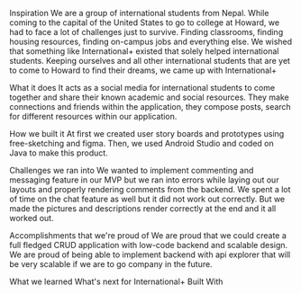 Inspiration
We are a group of international students from Nepal. While coming to the capital of the United States to go to college at Howard, we had to face a lot of challenges just to survive. Finding classrooms, finding housing resources, finding on-campus jobs and everything else. We wished that something like International+ existed that solely helped international students. Keeping ourselves and all other international students that are yet to come to Howard to find their dreams, we came up with International+

What it does
It acts as a social media for international students to come together and share their known academic and social resources. They make connections and friends within the application, they compose posts, search for different resources within our application.

How we built it
At first we created user story boards and prototypes using free-sketching and figma. Then, we used Android Studio and coded on Java to make this product.

Challenges we ran into
We wanted to implement commenting and messaging feature in our MVP but we ran into errors while laying out our layouts and properly rendering comments from the backend. We spent a lot of time on the chat feature as well but it did not work out correctly. But we made the pictures and descriptions render correctly at the end and it all worked out.

Accomplishments that we're proud of
We are proud that we could create a full fledged CRUD application with low-code backend and scalable design. We are proud of being able to implement backend with api explorer that will be very scalable if we are to go company in the future.

What we learned
What's next for International+
Built With

